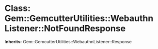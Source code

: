 # Class: Gem::GemcutterUtilities::WebauthnListener::NotFoundResponse
**Inherits:** Gem::GemcutterUtilities::WebauthnListener::Response
    





